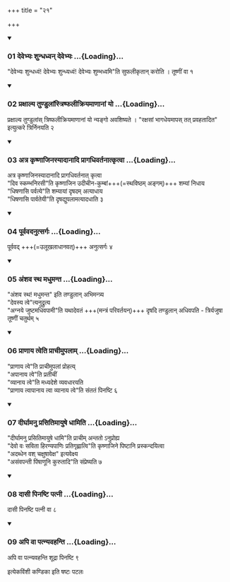 +++
title = "२१"

+++

<div class="js_include" includetitle="true" newlevelforh1="3" unfilled="" url="/vedAH_yajuH/taittirIyam/sUtram/ApastambaH/shrautam/vishvAsa-prastutiH/01/21/01_devebhyaH_shundhadhvan_devebhyaH.md">
<details open><summary><h3>01 देवेभ्यः शुन्धध्वन् देवेभ्यः ...{Loading}...</h3></summary>

"देवेभ्यः शुन्धध्वं! देवेभ्यः शुन्ध्यध्वं! देवेभ्यः शुम्भध्वमि"ति सुफलीकृतान् करोति । तूष्णीं वा १  

</details>
</div>


<div class="js_include" includetitle="true" newlevelforh1="3" unfilled="" url="/vedAH_yajuH/taittirIyam/sUtram/ApastambaH/shrautam/vishvAsa-prastutiH/01/21/02_praxAlya_tuNDulAMstriShphalIkriyamANAnAM_yo.md">
<details open><summary><h3>02 प्रक्षाल्य तुण्डुलांस्त्रिष्फलीक्रियमाणानां यो ...{Loading}...</h3></summary>

प्रक्षाल्य तुण्डुलांस् त्रिष्फलीक्रियमाणानां यो न्यङ्गो अवशिष्यते । "रक्षसां भागधेयमापस् तत् प्रवहतादित" इत्युत्करे त्रिर्निनयति २

</details>
</div>


<div class="js_include" includetitle="true" newlevelforh1="3" unfilled="" url="/vedAH_yajuH/taittirIyam/sUtram/ApastambaH/shrautam/vishvAsa-prastutiH/01/21/03_atra_kRShNAjinasyAdAnAdi_prAgadhivartanAtkRtvA.md">
<details open><summary><h3>03 अत्र कृष्णाजिनस्यादानादि प्रागधिवर्तनात्कृत्वा ...{Loading}...</h3></summary>

अत्र कृष्णाजिनस्यादानादि प्रागधिवर्तनात् कृत्वा  
"दिव स्कम्भनिरसी"ति कृष्णाजिन उदीचीन-कुम्बां+++(=स्थविष्ठम् अङ्गम्)+++ शम्यां निधाय  
"धिषणासि पर्वत्ये"ति शम्यायां दृषदम् अत्याधाय  
"धिषणासि पार्वतेयी"ति दृषद्युपलामत्यादधाति ३  

</details>
</div>


<div class="js_include" includetitle="true" newlevelforh1="3" unfilled="" url="/vedAH_yajuH/taittirIyam/sUtram/ApastambaH/shrautam/vishvAsa-prastutiH/01/21/04_pUrvavadanutsargaH.md">
<details open><summary><h3>04 पूर्ववदनुत्सर्गः ...{Loading}...</h3></summary>

पूर्ववद् +++(=उलूखलाधानवत्)+++ अनुत्सर्गः ४  

</details>
</div>


<div class="js_include" includetitle="true" newlevelforh1="3" unfilled="" url="/vedAH_yajuH/taittirIyam/sUtram/ApastambaH/shrautam/vishvAsa-prastutiH/01/21/05_aMshava_stha_madhumanta.md">
<details open><summary><h3>05 अंशव स्थ मधुमन्त ...{Loading}...</h3></summary>

"अंशव स्थ! मधुमन्त" इति तण्डुलान् अभिमन्त्र्य  
"देवस्य त्वे"त्यनुद्रुत्य  
"अग्नये जुष्टमधिवपामी"ति यथादेवतं +++(मन्त्रं परिवर्तयन्)+++ दृषदि तण्डुलान् अधिवपति - त्रिर्यजुषा तूष्णीं चतुर्थम् ५  

</details>
</div>


<div class="js_include" includetitle="true" newlevelforh1="3" unfilled="" url="/vedAH_yajuH/taittirIyam/sUtram/ApastambaH/shrautam/vishvAsa-prastutiH/01/21/06_prANAya_tveti_prAchImupalAm.md">
<details open><summary><h3>06 प्राणाय त्वेति प्राचीमुपलाम् ...{Loading}...</h3></summary>

"प्राणाय त्वे"ति प्राचीमुपलां प्रोहत्य्  
"अपानाय त्वे"ति प्रतीचीं  
"व्यानाय त्वे"ति मध्यदेशे व्यवधारयति  
"प्राणाय त्वापानाय त्वा व्यानाय त्वे"ति संततं पिनष्टि ६  

</details>
</div>


<div class="js_include" includetitle="true" newlevelforh1="3" unfilled="" url="/vedAH_yajuH/taittirIyam/sUtram/ApastambaH/shrautam/vishvAsa-prastutiH/01/21/07_dIrghAmanu_prasitimAyuShe_dhAmiti.md">
<details open><summary><h3>07 दीर्घामनु प्रसितिमायुषे धामिति ...{Loading}...</h3></summary>

"दीर्घामनु प्रसितिमायुषे धामि"ति प्राचीम् अन्ततो ऽनुप्रोह्य  
"देवो वः सविता हिरण्यपाणिः प्रतिगृह्णात्वि"ति कृष्णाजिने पिष्टानि प्रस्कन्दयित्वा  
"अदब्धेन वश् चक्षुषावेक्ष" इत्यवेक्ष्य  
"असंवपन्ती पिंषाणूनि कुरुतादि"ति संप्रेष्यति ७  

</details>
</div>


<div class="js_include" includetitle="true" newlevelforh1="3" unfilled="" url="/vedAH_yajuH/taittirIyam/sUtram/ApastambaH/shrautam/vishvAsa-prastutiH/01/21/08_dAsI_pinaShTi_patnI.md">
<details open><summary><h3>08 दासी पिनष्टि पत्नी ...{Loading}...</h3></summary>

दासी पिनष्टि पत्नी वा ८
</details>
</div>


<div class="js_include" includetitle="true" newlevelforh1="3" unfilled="" url="/vedAH_yajuH/taittirIyam/sUtram/ApastambaH/shrautam/vishvAsa-prastutiH/01/21/09_api_vA_patnyavahanti.md">
<details open><summary><h3>09 अपि वा पत्न्यवहन्ति ...{Loading}...</h3></summary>

अपि वा पत्न्यवहन्ति शूद्रा पिनष्टि ९
</details>
</div>



  
इत्येकविंशी कण्डिका 
इति षष्टः पटलः
